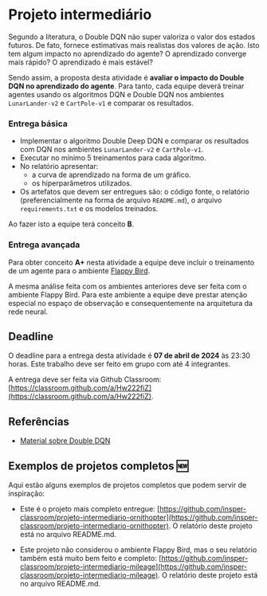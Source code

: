 # Projeto intermediário

Segundo a literatura, o Double DQN não super valoriza o valor dos estados futuros. De fato, fornece estimativas mais realistas dos valores de ação. Isto tem algum impacto no aprendizado do agente? O aprendizado converge mais rápido? O aprendizado é mais estável? 

Sendo assim, a proposta desta atividade é **avaliar o impacto do Double DQN no aprendizado do agente**. Para tanto, cada equipe deverá treinar agentes usando os algoritmos DQN e Double DQN nos ambientes `LunarLander-v2` e `CartPole-v1` e comparar os resultados.

### Entrega básica

* Implementar o algoritmo Double Deep DQN e comparar os resultados com DQN nos ambientes `LunarLander-v2` e `CartPole-v1`.
* Executar no mínimo 5 treinamentos para cada algoritmo.
* No relatório apresentar: 
    * a curva de aprendizado na forma de um gráfico.
    * os hiperparâmetros utilizados.
* Os artefatos que devem ser entregues são: o código fonte, o relatório (preferencialmente na forma de arquivo `README.md`), o arquivo `requirements.txt` e os modelos treinados.

Ao fazer isto a equipe terá conceito **B**. 

### Entrega avançada

Para obter conceito **A+** nesta atividade a equipe deve incluir o treinamento de um agente para o ambiente [Flappy Bird](https://github.com/markub3327/flappy-bird-gymnasium).

A mesma análise feita com os ambientes anteriores deve ser feita com o ambiente Flappy Bird. Para este ambiente a equipe deve prestar atenção especial no espaço de observação e consequentemente na arquitetura da rede neural.

## Deadline

O deadline para a entrega desta atividade é **07 de abril de 2024** às 23:30 horas. Este trabalho deve ser feito em grupo com até 4 integrantes.

A entrega deve ser feita via Github Classroom: [https://classroom.github.com/a/Hw222fiZ](https://classroom.github.com/a/Hw222fiZ).

## Referências

* [Material sobre Double DQN](../../classes/16_double_deep_q_learning/index.md)

## Exemplos de projetos completos :new: 

Aqui estão alguns exemplos de projetos completos que podem servir de inspiração:

* Este é o projeto mais completo entregue: [https://github.com/insper-classroom/projeto-intermediario-ornithopter](https://github.com/insper-classroom/projeto-intermediario-ornithopter). O relatório deste projeto está no arquivo README.md. 

* Este projeto não considerou o ambiente Flappy Bird, mas o seu relatório também está muito bem feito e completo: [https://github.com/insper-classroom/projeto-intermediario-mileage](https://github.com/insper-classroom/projeto-intermediario-mileage). O relatório deste projeto está no arquivo README.md.



